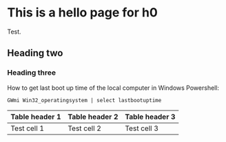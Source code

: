 # This is a hello page for h0

Test.

## Heading two

### Heading three

How to get last boot up time of the local computer in Windows Powershell:

    GWmi Win32_operatingsystem | select lastbootuptime

| Table header 1 | Table header 2 | Table header 3 |
| --- | --- | --- |
| Test cell 1 | Test cell 2 | Test cell 3 |

